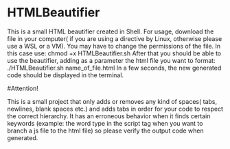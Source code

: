 # HTMLBeautifier
This is a small HTML beautifier created in Shell.
For usage, download the file in your computer( if you are using a directive by Linux, otherwise please use a WSL or a VM).
You may have to change the permissions of the file. In this case use:
 chmod +x HTMLBeautifier.sh
After that you should be able to use the beautifier, adding as a parameter the html file you want to format:
 ./HTMLBeautifier.sh name_of_file.html
In a few seconds, the new generated code should be displayed in the terminal.

#Attention! 

This is a small project that only adds or removes any kind of spaces( tabs, newlines, blank spaces etc.) and adds tabs in order for your code to respect the correct hierarchy.
It has an erroneous behavior when it finds certain keywords (example: the word type in the script tag when you want to branch a js file to the html file) so please verify the output code when generated.
